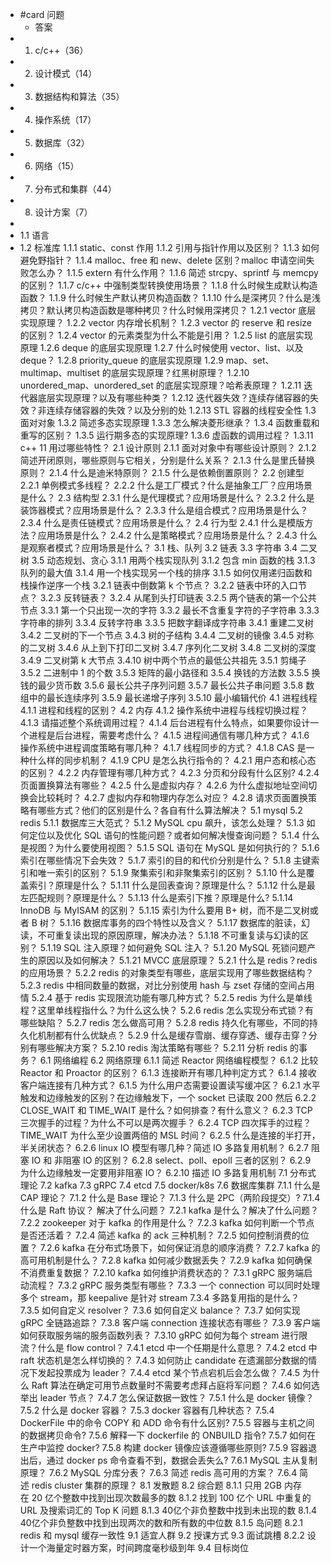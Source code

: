 - #card 问题
	- 答案
- 1. c/c++（36）
- 2. 设计模式（14）
- 3. 数据结构和算法（35）
- 4. 操作系统（17）
- 5. 数据库（32）
- 6. 网络（15）
- 7. 分布式和集群（44）
- 8. 设计方案（7）
-
- 1.1 语言
- 1.2 标准库
  1.1.1 static、const 作用
  1.1.2 引用与指针作用以及区别？
  1.1.3 如何避免野指针？
  1.1.4 malloc、free 和 new、delete 区别？malloc 申请空间失败怎么办？
  1.1.5 extern 有什么作用？
  1.1.6 简述 strcpy、sprintf 与 memcpy 的区别？
  1.1.7 c/c++ 中强制类型转换使用场景？
  1.1.8 什么时候生成默认构造函数？
  1.1.9 什么时候生产默认拷贝构造函数？
  1.1.10 什么是深拷贝？什么是浅拷贝？默认拷贝构造函数是哪种拷贝？什么时候用深拷贝？
  1.2.1 vector 底层实现原理？
  1.2.2 vector 内存增长机制？
  1.2.3 vector 的 reserve 和 resize 的区别？
  1.2.4 vector 的元素类型为什么不能是引用？
  1.2.5 list 的底层实现原理
  1.2.6 deque 的底层实现原理
  1.2.7 什么时候使用 vector、list、以及 deque？
  1.2.8 priority_queue 的底层实现原理
  1.2.9 map、set、multimap、multiset 的底层实现原理？红黑树原理？
  1.2.10 unordered_map、unordered_set 的底层实现原理？哈希表原理？
  1.2.11 迭代器底层实现原理？以及有哪些种类？
  1.2.12 迭代器失效？连续存储容器的失效？非连续存储容器的失效？以及分别的处
  1.2.13 STL 容器的线程安全性
  1.3 面对对象
  1.3.2 简述多态实现原理
  1.3.3 怎么解决菱形继承？
  1.3.4 函数重载和重写的区别？
  1.3.5 运行期多态的实现原理?
  1.3.6 虚函数的调用过程？
  1.3.11 c++ 11 用过哪些特性？
  2.1 设计原则
  2.1.1 面对对象中有哪些设计原则？
  2.1.2 简述开闭原则，哪些原则与它相关，分别是什么关系？
  2.1.3 什么是里氏替换原则？
  2.1.4 什么是迪米特原则？
  2.1.5 什么是依赖倒置原则？
  2.2 创建型
  2.2.1 单例模式多线程？
  2.2.2 什么是工厂模式？什么是抽象工厂？应用场景是什么？
  2.3 结构型
  2.3.1 什么是代理模式？应用场景是什么？
  2.3.2 什么是装饰器模式？应用场景是什么？
  2.3.3 什么是组合模式？应用场景是什么？
  2.3.4 什么是责任链模式？应用场景是什么？
  2.4 行为型
  2.4.1 什么是模版方法？应用场景是什么？
  2.4.2 什么是策略模式？应用场景是什么？
  2.4.3 什么是观察者模式？应用场景是什么？
  3.1 栈、队列
  3.2 链表
  3.3 字符串
  3.4 二叉树
  3.5 动态规划、贪心
  3.1.1 用两个栈实现队列
  3.1.2 包含 min 函数的栈
  3.1.3 队列的最大值
  3.1.4 用一个栈实现另一个栈的排序
  3.1.5 如何仅用递归函数和栈操作逆序一个栈
  3.2.1 链表中倒数第 k 个节点？
  3.2.2 链表中环的入口节点？
  3.2.3 反转链表？
  3.2.4 从尾到头打印链表
  3.2.5 两个链表的第一个公共节点
  3.3.1 第一个只出现一次的字符
  3.3.2 最长不含重复字符的子字符串
  3.3.3 字符串的排列
  3.3.4 反转字符串
  3.3.5 把数字翻译成字符串
  3.4.1 重建二叉树
  3.4.2 二叉树的下一个节点
  3.4.3 树的子结构
  3.4.4 二叉树的镜像
  3.4.5 对称的二叉树
  3.4.6 从上到下打印二叉树
  3.4.7 序列化二叉树
  3.4.8 二叉树的深度
  3.4.9 二叉树第 k 大节点
  3.4.10 树中两个节点的最低公共祖先
  3.5.1 剪绳子
  3.5.2 二进制中 1 的个数
  3.5.3 矩阵的最小路径和
  3.5.4 换钱的方法数
  3.5.5 换钱的最少货币数
  3.5.6 最长公共子序列问题
  3.5.7 最长公共子串问题
  3.5.8 数组中的最长连续序列
  3.5.9 最长递增子序列
  3.5.10 最小编辑代价
  4.1 进程线程
  4.1.1 进程和线程的区别？
  4.2 内存
  4.1.2 操作系统中进程与线程切换过程？
  4.1.3 请描述整个系统调用过程？
  4.1.4 后台进程有什么特点，如果要你设计一个进程是后台进程，需要考虑什么？
  4.1.5 进程间通信有哪几种方式？
  4.1.6 操作系统中进程调度策略有哪几种？
  4.1.7 线程同步的方式？
  4.1.8 CAS 是一种什么样的同步机制？
  4.1.9 CPU 是怎么执行指令的？
  4.2.1 用户态和核心态的区别？
  4.2.2 内存管理有哪几种方式？
  4.2.3 分页和分段有什么区别?
  4.2.4 页面置换算法有哪些？
  4.2.5 什么是虚拟内存？
  4.2.6 为什么虚拟地址空间切换会比较耗时？
  4.2.7 虚拟内存和物理内存怎么对应？
  4.2.8 请求页面置换策略有哪些方式？他们的区别是什么？各自有什么算法解决？
  5.1 mysql
  5.2 redis
  5.1.1 数据库三大范式？
  5.1.2 MySQL cpu 飙升，该怎么处理？
  5.1.3 如何定位以及优化 SQL 语句的性能问题？或者如何解决慢查询问题？
  5.1.4 什么是视图？为什么要使用视图？
  5.1.5 SQL 语句在 MySQL 是如何执行的？
  5.1.6 索引在哪些情况下会失效？
  5.1.7 索引的目的和代价分别是什么？
  5.1.8 主键索引和唯一索引的区别？
  5.1.9 聚集索引和非聚集索引的区别？
  5.1.10 什么是覆盖索引？原理是什么？
  5.1.11 什么是回表查询？原理是什么？
  5.1.12 什么是最左匹配规则？原理是什么？
  5.1.13 什么是索引下推？原理是什么?
  5.1.14 InnoDB 与 MyISAM 的区别？
  5.1.15 索引为什么要用 B+ 树，而不是二叉树或者 B 树？
  5.1.16 数据库事务的四个特性以及含义？
  5.1.17 数据库的脏读，幻读，不可重复读出现的原因原理，解决办法？
  5.1.18 不可重复读与幻读的区别？
  5.1.19 SQL 注入原理？如何避免 SQL 注入？
  5.1.20 MySQL 死锁问题产生的原因以及如何解决？
  5.1.21 MVCC 底层原理？
  5.2.1 什么是 redis？redis 的应用场景？
  5.2.2 redis 的对象类型有哪些，底层实现用了哪些数据结构？
  5.2.3 redis 中相同数量的数据，对比分别使用 hash 与 zset 存储的空间占用情
  5.2.4 基于 redis 实现限流功能有哪几种方式？
  5.2.5 redis 为什么是单线程？这里单线程指什么？为什么这么快？
  5.2.6 redis 怎么实现分布式锁？有哪些缺陷？
  5.2.7 redis 怎么做高可用？
  5.2.8 redis 持久化有哪些，不同的持久化机制都有什么优缺点？
  5.2.9 什么是缓存雪崩、缓存穿透、缓存击穿？分别有哪些解决方案？
  5.2.10 redis 淘汰策略有哪些？
  5.2.11 分析 redis 的事务？
  6.1 网络编程
  6.2 网络原理
  6.1.1 简述 Reactor 网络编程模型？
  6.1.2 比较 Reactor 和 Proactor 的区别？
  6.1.3 连接断开有哪几种判定方式？
  6.1.4 接收客户端连接有几种方式？
  6.1.5 为什么用户态需要设置读写缓冲区？
  6.2.1 水平触发和边缘触发的区别？在边缘触发下，一个 socket 已读取 200 然后
  6.2.2 CLOSE_WAIT 和 TIME_WAIT 是什么？如何排查？有什么意义？
  6.2.3 TCP 三次握手的过程？为什么不可以是两次握手？
  6.2.4 TCP 四次挥手的过程？TIME_WAIT 为什么至少设置两倍的 MSL 时间？
  6.2.5 什么是连接的半打开，半关闭状态？
  6.2.6 linux IO 模型有哪几种？简述 IO 多路复用机制？
  6.2.7 阻塞 IO 和 非阻塞 IO 的区别？
  6.2.8 select、poll、epoll 三者的区别？
  6.2.9 为什么边缘触发一定要用非阻塞 IO？
  6.2.10 描述 IO 多路复用机制
  7.1 分布式理论
  7.2 kafka
  7.3 gRPC
  7.4 etcd
  7.5 docker/k8s
  7.6 数据库集群
  7.1.1 什么是 CAP 理论？
  7.1.2 什么是 Base 理论？
  7.1.3 什么是 2PC（两阶段提交）?
  7.1.4 什么是 Raft 协议？ 解决了什么问题？
  7.2.1 kafka 是什么？解决了什么问题？
  7.2.2 zookeeper 对于 kafka 的作用是什么？
  7.2.3 kafka 如何判断一个节点是否还活着？
  7.2.4 简述 kafka 的 ack 三种机制？
  7.2.5 如何控制消费的位置？
  7.2.6 kafka 在分布式场景下，如何保证消息的顺序消费？
  7.2.7 kafka 的高可用机制是什么？
  7.2.8 kafka 如何减少数据丢失？
  7.2.9 kafka 如何确保不消费重复数据？
  7.2.10 kafka 如何维护消费状态的？
  7.3.1 gRPC 服务端启动流程？
  7.3.2 gRPC 服务类型有哪些？
  7.3.3 一个 connection 可以同时处理多个 stream，那 keepalive 是针对 stream 
  7.3.4 多路复用指的是什么？
  7.3.5 如何自定义 resolver？
  7.3.6 如何自定义 balance？
  7.3.7 如何实现 gRPC 全链路追踪？
  7.3.8 客户端 connection 连接状态有哪些？
  7.3.9 客户端如何获取服务端的服务函数列表？
  7.3.10 gRPC 如何为每个 stream 进行限流？什么是 flow control？
  7.4.1 etcd 中一个任期是什么意思？
  7.4.2 etcd 中 raft 状态机是怎么样切换的？
  7.4.3 如何防止 candidate 在遗漏部分数据的情况下发起投票成为 leader？
  7.4.4 etcd 某个节点宕机后会怎么做？
  7.4.5 为什么 Raft 算法在确定可用节点数量时不需要考虑拜占庭将军问题？
  7.4.6 如何选举出 leader 节点？
  7.4.7 怎么保证数据一致性？
  7.5.1 什么是 docker 镜像？
  7.5.2 什么是 docker 容器？
  7.5.3 docker 容器有几种状态？
  7.5.4 DockerFile 中的命令 COPY 和 ADD 命令有什么区别?
  7.5.5 容器与主机之间的数据拷贝命令?
  7.5.6 解释一下 dockerfile 的 ONBUILD 指令?
  7.5.7 如何在生产中监控 docker?
  7.5.8 构建 docker 镜像应该遵循哪些原则?
  7.5.9 容器退出后，通过 docker ps 命令查看不到，数据会丢失么?
  7.6.1 MySQL 主从复制原理？
  7.6.2 MySQL 分库分表？
  7.6.3 简述 redis 高可用的方案？
  7.6.4 简述 redis cluster 集群的原理？
  8.1 发散题
  8.2 综合题
  8.1.1 只用 2GB 内存在 20 亿个整数中找到出现次数最多的数
  8.1.2 找到 100 亿个 URL 中重复的 URL 及搜索词汇的 Top K 问题
  8.1.3 40亿个非负整数中找到未出现的数
  8.1.4 40亿个非负整数中找到出现两次的数和所有数的中位数
  8.1.5 岛问题
  8.2.1 redis 和 mysql 缓存一致性
  9.1 适宜人群
  9.2 授课方式
  9.3 面试跳槽
  8.2.2 设计一个海量定时器方案，时间跨度毫秒级到年
  9.4 目标岗位